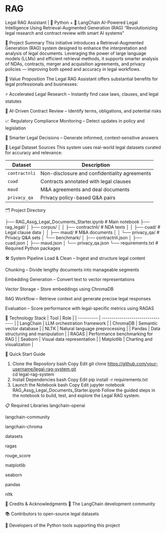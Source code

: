 # RAG

 Legal RAG Assistant | 🐍 Python + 🧠 LangChain
AI-Powered Legal Intelligence Using Retrieval-Augmented Generation (RAG)
“Revolutionizing legal research and contract review with smart AI systems”

📘 Project Summary
This initiative introduces a Retrieval-Augmented Generation (RAG) system designed to enhance the interpretation and analysis of legal documents. Leveraging the power of large language models (LLMs) and efficient retrieval methods, it supports smarter analysis of NDAs, contracts, merger and acquisition agreements, and privacy policies — improving both speed and accuracy in legal workflows.

💼 Value Proposition
The Legal RAG Assistant offers substantial benefits for legal professionals and businesses:

⚡ Accelerated Legal Research – Instantly find case laws, clauses, and legal statutes

📜 AI-Driven Contract Review – Identify terms, obligations, and potential risks

📈 Regulatory Compliance Monitoring – Detect updates in policy and legislation

🧠 Smarter Legal Decisions – Generate informed, context-sensitive answers

📂 Legal Dataset Sources
This system uses real-world legal datasets curated for accuracy and relevance:

| Dataset       | Description                                   |
| ------------- | --------------------------------------------- |
| `contractnli` | Non-disclosure and confidentiality agreements |
| `cuad`        | Contracts annotated with legal clauses        |
| `maud`        | M\&A agreements and deal documents            |
| `privacy_qa`  | Privacy policy-based Q\&A pairs               |

🗂️ Project Directory

├── RAG_Assg_Legal_Documents_Starter.ipynb   # Main notebook
├── rag_legal/
│   ├── corpus/
│   │   ├── contractnli/                     # NDA texts
│   │   ├── cuad/                            # Legal clause data
│   │   ├── maud/                            # M&A documents
│   │   └── privacy_qa/                      # Privacy Q&A sets
│   └── benchmark/
│       ├── contractnli.json
│       ├── cuad.json
│       ├── maud.json
│       └── privacy_qa.json
└── requirements.txt                         # Required Python packages

🛠️ System Pipeline
Load & Clean – Ingest and structure legal content

Chunking – Divide lengthy documents into manageable segments

Embedding Generation – Convert text to vector representations

Vector Storage – Store embeddings using ChromaDB

RAG Workflow – Retrieve context and generate precise legal responses

Evaluation – Score performance with legal-specific metrics using RAGAS

🧰 Technology Stack
| Tool       | Role                              |
| ---------- | --------------------------------- |
| LangChain  | LLM orchestration framework       |
| ChromaDB   | Semantic vector database          |
| NLTK       | Natural language preprocessing    |
| Pandas     | Data structuring and manipulation |
| RAGAS      | Performance benchmarking for RAG  |
| Seaborn    | Visual data representation        |
| Matplotlib | Charting and visualization        |

🚀 Quick Start Guide
1. Clone the Repository
bash
Copy
Edit
git clone https://github.com/your-username/legal-rag-system.git  
cd legal-rag-system
2. Install Dependencies
bash
Copy
Edit
pip install -r requirements.txt
3. Launch the Notebook
bash
Copy
Edit
jupyter notebook RAG_Assg_Legal_Documents_Starter.ipynb
Follow the guided steps in the notebook to build, test, and explore the Legal RAG system.

📋 Required Libraries
langchain-openai

langchain-community

langchain-chroma

datasets

ragas

rouge_score

matplotlib

seaborn

pandas

nltk

🙏 Credits & Acknowledgments
🙌 The LangChain development community

📚 Contributors to open-source legal datasets

🧰 Developers of the Python tools supporting this project




